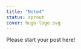 ```yaml
---
title: "Note4"
status: sprout
cover: hugo-logo.svg
---
```


<!-- status: sprout, bloom, mature (completion: sprout < bloom < mature ) -->

Please start your post here!